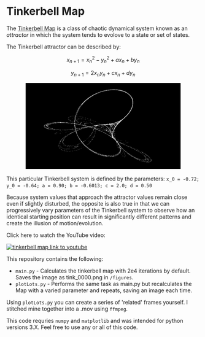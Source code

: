 # Tinkerbell Map

The [Tinkerbell Map](https://en.wikipedia.org/wiki/Tinkerbell_map) is a class of chaotic dynamical system known as an *attractor* in which the system tends to evolove to a state or set of states.

The Tinkerbell attractor can be described by:

$$x_{n+1}=x_{n}^{2}-y_{n}^{2}+ax_{n}+by_{n}$$

$$y_{n+1}=2x_{n}y_{n}+cx_{n}+dy_{n}$$

<p align="center">
<img src="./figures/tinkerbell.png" alt="Tinkerbell Map" style="width:80%; border:0;">
</p>

This particular Tinkerbell system is defined by the parameters: `x_0 = -0.72; y_0 = -0.64; a = 0.90; b = -0.6013; c = 2.0; d = 0.50`

Because system values that approach the attractor values remain close even if slightly disturbed, the opposite is also true in that we can progressively vary parameters of the Tinkerbell system to observe how an identical starting position can result in significantly different patterns and create the illusion of motion/evolution.

Click here to watch the YouTube video:

[![tinkerbell map link to youtube](http://img.youtube.com/vi/-YG6t0bnfIo/0.jpg)](https://www.youtube.com/watch?v=-YG6t0bnfIo&ab_channel=AtavatA "The Tinkerbell Map")

This repository contains the following:
* `main.py` - Calculates the tinkerbell map with 2e4 iterations by default. Saves the image as tink_0000.png in `/figures`.
* `plotLots.py` - Performs the  same task as main.py but recalculates the Map with a varied parameter and repeats, saving an image each time.

Using `plotLots.py` you can create a series of 'related' frames yourself. I stitched mine together into a .mov using `ffmpeg`.

This code requries `numpy` and `matplotlib` and was intended for python versions 3.X. Feel free to use any or all of this code.